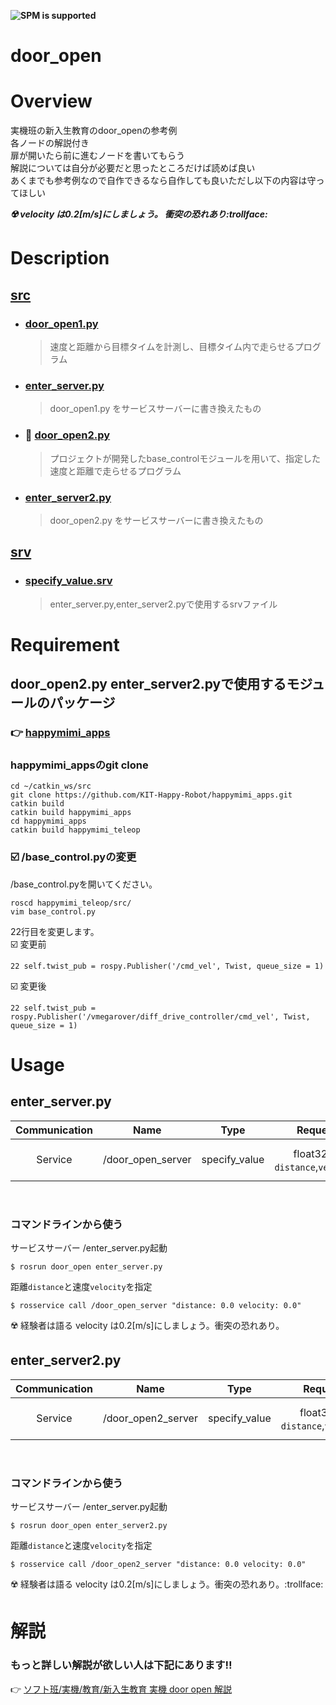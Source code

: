 **![SPM is supported](https://img.shields.io/badge/mc_education-door_open-orange)**

# door_open

# Overview
実機班の新入生教育のdoor_openの参考例  
各ノードの解説付き  
扉が開いたら前に進むノードを書いてもらう  
解説については自分が必要だと思ったところだけば読めば良い  
あくまでも参考例なので自作できるなら自作しても良いただし以下の内容は守ってほしい  

***:radioactive: velocity は0.2[m/s]にしましょう。 衝突の恐れあり:trollface:***

# Description

## [src](https://github.com/KIT-Happy-Robot/mc_education/tree/main/ros_melodic/door_open/src)
- ### [door_open1.py](https://github.com/KIT-Happy-Robot/mc_education/blob/main/ros_melodic/door_open/src/door_open1.py)
  >速度と距離から目標タイムを計測し、目標タイム内で走らせるプログラム
  
- ### [enter_server.py](https://github.com/KIT-Happy-Robot/mc_education/blob/main/ros_melodic/door_open/src/enter_server.py)
  >door_open1.py をサービスサーバーに書き換えたもの

- ### :beginner: [door_open2.py](https://github.com/KIT-Happy-Robot/mc_education/blob/main/ros_melodic/door_open/src/door_open2.py)
  >プロジェクトが開発したbase_controlモジュールを用いて、指定した速度と距離で走らせるプログラム

- ### [enter_server2.py](https://github.com/KIT-Happy-Robot/mc_education/blob/main/ros_melodic/door_open/src/enter_server2.py)
  >door_open2.py をサービスサーバーに書き換えたもの

## [srv](https://github.com/KIT-Happy-Robot/mc_education/tree/main/ros_melodic/door_open/srv)
- ### [specify_value.srv](https://github.com/KIT-Happy-Robot/mc_education/blob/main/ros_melodic/door_open/srv/specify_value.srv)
  >enter_server.py,enter_server2.pyで使用するsrvファイル

# Requirement

## door_open2.py enter_server2.pyで使用するモジュールのパッケージ

### :point_right: [happymimi_apps](https://github.com/KIT-Happy-Robot/happymimi_apps.git)

### happymimi_appsのgit clone  

```
cd ~/catkin_ws/src
git clone https://github.com/KIT-Happy-Robot/happymimi_apps.git
catkin build 
catkin build happymimi_apps
cd happymimi_apps
catkin build happymimi_teleop
```

### :ballot_box_with_check: /base_control.pyの変更  
/base_control.pyを開いてください。

```
roscd happymimi_teleop/src/
vim base_control.py
```

22行目を変更します。  
:ballot_box_with_check: 変更前  
```
22 self.twist_pub = rospy.Publisher('/cmd_vel', Twist, queue_size = 1)
```
:ballot_box_with_check: 変更後  
```
22 self.twist_pub = rospy.Publisher('/vmegarover/diff_drive_controller/cmd_vel', Twist, queue_size = 1)
```

# Usage

## enter_server.py 

|Communication|Name|Type|Request|Result|
| :---: | :---: | :---: | :---: | :---: |
| Service | /door_open_server | specify_value | float32型: `distance`,`velocity` | bool型: `result` |
</br>

### コマンドラインから使う

サービスサーバー /enter_server.py起動  

```
$ rosrun door_open enter_server.py
```
距離`distance`と速度`velocity`を指定
```
$ rosservice call /door_open_server "distance: 0.0 velocity: 0.0"
```
:radioactive: 経験者は語る velocity は0.2[m/s]にしましょう。衝突の恐れあり。

## enter_server2.py  

|Communication|Name|Type|Request|Result|
| :---: | :---: | :---: | :---: | :---: |
| Service | /door_open2_server | specify_value | float32型: `distance`,`velocity` | bool型: `result` |
</br>

### コマンドラインから使う

サービスサーバー /enter_server.py起動  

```
$ rosrun door_open enter_server2.py
```
距離`distance`と速度`velocity`を指定
```
$ rosservice call /door_open2_server "distance: 0.0 velocity: 0.0"
```
:radioactive: 経験者は語る velocity は0.2[m/s]にしましょう。衝突の恐れあり。:trollface:  

# 解説

### もっと詳しい解説が欲しい人は下記にあります:bangbang:   

:point_right: [ソフト班/実機/教育/新入生教育 実機 door open 解説](https://kithappyrobot.esa.io/posts/277)

